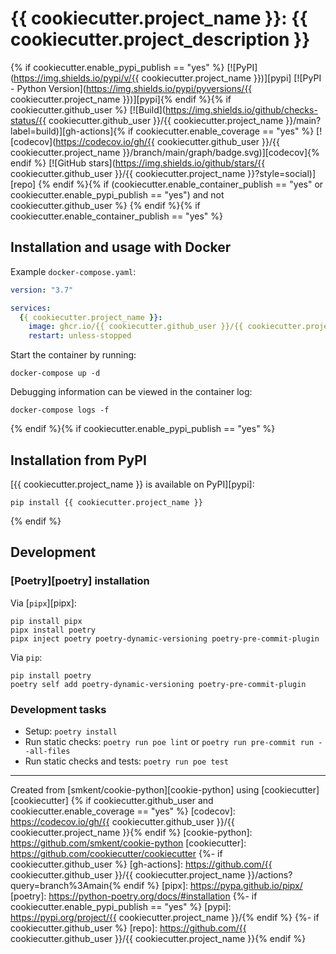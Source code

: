 # {{ cookiecutter.project_name }}: {{ cookiecutter.project_description }}
{% if cookiecutter.enable_pypi_publish == "yes" %}
[![PyPI](https://img.shields.io/pypi/v/{{ cookiecutter.project_name }})][pypi]
[![PyPI - Python Version](https://img.shields.io/pypi/pyversions/{{ cookiecutter.project_name }})][pypi]{% endif %}{% if cookiecutter.github_user %}
[![Build](https://img.shields.io/github/checks-status/{{ cookiecutter.github_user }}/{{ cookiecutter.project_name }}/main?label=build)][gh-actions]{% if cookiecutter.enable_coverage == "yes" %}
[![codecov](https://codecov.io/gh/{{ cookiecutter.github_user }}/{{ cookiecutter.project_name }}/branch/main/graph/badge.svg)][codecov]{% endif %}
[![GitHub stars](https://img.shields.io/github/stars/{{ cookiecutter.github_user }}/{{ cookiecutter.project_name }}?style=social)][repo]
{% endif %}{% if (cookiecutter.enable_container_publish == "yes" or cookiecutter.enable_pypi_publish == "yes") and not cookiecutter.github_user %}
{% endif %}{% if cookiecutter.enable_container_publish == "yes" %}
## Installation and usage with Docker

Example `docker-compose.yaml`:

```yaml
version: "3.7"

services:
  {{ cookiecutter.project_name }}:
    image: ghcr.io/{{ cookiecutter.github_user }}/{{ cookiecutter.project_name }}:latest
    restart: unless-stopped
```

Start the container by running:

```console
docker-compose up -d
```

Debugging information can be viewed in the container log:

```console
docker-compose logs -f
```
{% endif %}{% if cookiecutter.enable_pypi_publish == "yes" %}
## Installation from PyPI

[{{ cookiecutter.project_name }} is available on PyPI][pypi]:

```console
pip install {{ cookiecutter.project_name }}
```
{% endif %}
## Development

### [Poetry][poetry] installation

Via [`pipx`][pipx]:

```console
pip install pipx
pipx install poetry
pipx inject poetry poetry-dynamic-versioning poetry-pre-commit-plugin
```

Via `pip`:

```console
pip install poetry
poetry self add poetry-dynamic-versioning poetry-pre-commit-plugin
```

### Development tasks

* Setup: `poetry install`
* Run static checks: `poetry run poe lint` or
  `poetry run pre-commit run --all-files`
* Run static checks and tests: `poetry run poe test`

---

Created from [smkent/cookie-python][cookie-python] using
[cookiecutter][cookiecutter]
{% if cookiecutter.github_user and cookiecutter.enable_coverage == "yes" %}
[codecov]: https://codecov.io/gh/{{ cookiecutter.github_user }}/{{ cookiecutter.project_name }}{% endif %}
[cookie-python]: https://github.com/smkent/cookie-python
[cookiecutter]: https://github.com/cookiecutter/cookiecutter
{%- if cookiecutter.github_user %}
[gh-actions]: https://github.com/{{ cookiecutter.github_user }}/{{ cookiecutter.project_name }}/actions?query=branch%3Amain{% endif %}
[pipx]: https://pypa.github.io/pipx/
[poetry]: https://python-poetry.org/docs/#installation
{%- if cookiecutter.enable_pypi_publish == "yes" %}
[pypi]: https://pypi.org/project/{{ cookiecutter.project_name }}/{% endif %}
{%- if cookiecutter.github_user %}
[repo]: https://github.com/{{ cookiecutter.github_user }}/{{ cookiecutter.project_name }}{% endif %}
